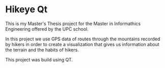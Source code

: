 # Hikeye Qt

This is my Master's Thesis project for the Master in Informathics Engineering offered by the UPC school. 

In this project we use GPS data of routes through the mountains recorded by hikers in order to create a visualization that gives us information about the terrain and the habits of hikers. 

This project was build using QT. 
